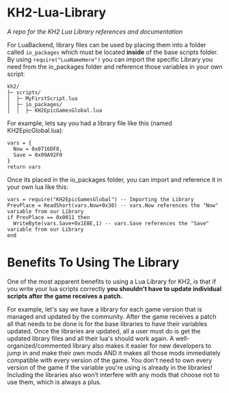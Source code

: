 # KH2-Lua-Library
*A repo for the KH2 Lua Library references and documentation*

For LuaBackend, library files can be used by placing them into a folder called `io_packages` which must be located **inside** of the base scripts folder. By using `require("LuaNameHere")` you can import the specific Library you need from the io_packages folder and reference those variables in your own script:
```
kh2/
├─ scripts/
│  ├─ MyFirstScript.lua
│  ├─ io_packages/
│  │  ├─ KH2EpicGamesGlobal.lua

```

For example, lets say you had a library file like this (named KH2EpicGlobal.lua):
```
vars = {
  Now = 0x0716DF8,
  Save = 0x09A92F0
}
return vars
```
Once its placed in the io_packages folder, you can import and reference it in your own lua like this:
```
vars = require("KH2EpicGamesGlobal") -- Importing the Library
PrevPlace = ReadShort(vars.Now+0x30) -- vars.Now references the "Now" variable from our Library
if PrevPlace == 0x0011 then
  WriteByte(vars.Save+0x1EBE,1) -- vars.Save references the "Save" variable from our Library
end
```

# Benefits To Using The Library
One of the most apparent benefits to using a Lua Library for KH2, is that if you write your lua scripts correctly **you shouldn't have to update individual scripts after the game receives a patch.**

For example, let's say we have a library for each game version that is managed and updated by the community. After the game receives a patch all that needs to be done is for the base libraries to have their variables updated. Once the libraries are updated, all a user must do is get the updated library files and all their lua's should work again. A well-organized/commented library also makes it easier for new developers to jump in and make their own mods AND it makes all those mods immediately compatible with every version of the game. You don't need to own every version of the game if the variable you're using is already in the libraries! Including the libraries also won’t interfere with any mods that choose not to use them, which is always a plus.

